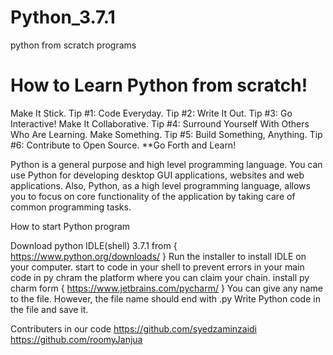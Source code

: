 # Python_3.7.1

python from scratch programs


# How to Learn Python from scratch!
Make It Stick. 
      Tip #1: Code Everyday.
      Tip #2: Write It Out. Tip #3: Go Interactive!
Make It Collaborative. 
      Tip #4: Surround Yourself With Others Who Are Learning.
Make Something. 
      Tip #5: Build Something, Anything. 
      Tip #6: Contribute to Open Source.
**Go Forth and Learn!

Python is a general purpose and high level programming language.
You can use Python for developing desktop GUI applications, websites and web applications. 
Also, Python, as a high level programming language, allows you to focus on core functionality
of the application by taking care of common programming tasks.


How to start Python program

Download python IDLE(shell) 3.7.1 from { https://www.python.org/downloads/ }
Run the installer to install IDLE on your computer.
start to code in your shell to prevent errors in your main code in py chram 
the platform where you can claim your chain.
install py charm form { https://www.jetbrains.com/pycharm/ }
You can give any name to the file. However, the file name should end with .py
Write Python code in the file and save it.


Contributers in our code
https://github.com/syedzaminzaidi
https://github.com/roomyJanjua
